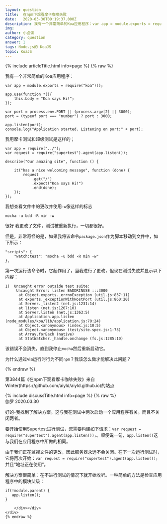 ```yaml
---
layout: question
title:  在npm下观看摩卡咖啡失败
date:   2020-03-30T09:19:37.000Z
description: 我有一个非常简单的Koa应用程序：var app = module.exports = require("koa")();app.use(func...
img: 
author: 小卤蛋
category: question
answer: 1
tags: Node.js的 KoaJS
topic: KoaJS
---
```

<div class="article-root">
  <div class="article">
    {% include articleTitle.html info=page %}
    {% raw %}
    <div class="article-content"><p><font style="vertical-align: inherit;"><font style="vertical-align: inherit;">我有一个非常简单的Koa应用程序：</font></font></p>

<pre><code>var app = module.exports = require("koa")();<font></font>
<font></font>
app.use(function *(){<font></font>
    this.body = "Koa says Hi!";<font></font>
});<font></font>
<font></font>
var port = process.env.PORT || (process.argv[2] || 3000);<font></font>
port = (typeof port === "number") ? port : 3000;<font></font>
<font></font>
app.listen(port);<font></font>
console.log("Application started. Listening on port:" + port);<font></font>
</code></pre>

<p><font style="vertical-align: inherit;"><font style="vertical-align: inherit;">我用摩卡测试和超级测试是这样的； </font></font></p>

<pre><code>var app = require("../");<font></font>
var request = require("supertest").agent(app.listen());<font></font>
<font></font>
describe("Our amazing site", function () {<font></font>
<font></font>
    it("has a nice welcoming message", function (done) {<font></font>
        request<font></font>
            .get("/")<font></font>
            .expect("Koa says Hi!")<font></font>
            .end(done);<font></font>
    });<font></font>
});<font></font>
</code></pre>

<p><font style="vertical-align: inherit;"><font style="vertical-align: inherit;">我想查看文件中的更改并使用</font></font><code>-w</code><font style="vertical-align: inherit;"><font style="vertical-align: inherit;">像这样</font><font style="vertical-align: inherit;">的</font><font style="vertical-align: inherit;">标志</font></font></p>

<pre><code>mocha -u bdd -R min -w
</code></pre>

<p><font style="vertical-align: inherit;"><font style="vertical-align: inherit;">很好 </font><font style="vertical-align: inherit;">我更改了文件，测试被重新执行，一切都很好。</font></font></p>

<p><font style="vertical-align: inherit;"><font style="vertical-align: inherit;">但是，非常奇怪的是，如果我将该命令</font></font><code>package.json</code><font style="vertical-align: inherit;"><font style="vertical-align: inherit;">作为脚本</font><font style="vertical-align: inherit;">移动到</font><font style="vertical-align: inherit;">文件中，如下所示：</font></font></p>

<pre><code>"scripts": {<font></font>
    "watch:test": "mocha -u bdd -R min -w"<font></font>
},<font></font>
</code></pre>

<p><font style="vertical-align: inherit;"><font style="vertical-align: inherit;">第一次运行该命令时，它起作用了，当我进行了更改，但现在测试失败并显示以下内容： </font></font></p>

<pre><code>1)  Uncaught error outside test suite:<font></font>
     Uncaught Error: listen EADDRINUSE :::3000<font></font>
      at Object.exports._errnoException (util.js:837:11)<font></font>
      at exports._exceptionWithHostPort (util.js:860:20)<font></font>
      at Server._listen2 (net.js:1231:14)<font></font>
      at listen (net.js:1267:10)<font></font>
      at Server.listen (net.js:1363:5)<font></font>
      at Application.app.listen (node_modules/koa/lib/application.js:70:24)<font></font>
      at Object.&lt;anonymous&gt; (index.js:10:5)<font></font>
      at Object.&lt;anonymous&gt; (test/site.spec.js:1:73)<font></font>
      at Array.forEach (native)<font></font>
      at StatWatcher._handle.onchange (fs.js:1285:10)<font></font>
</code></pre>

<p><font style="vertical-align: inherit;"><font style="vertical-align: inherit;">该错误不会消失，直到我停止</font></font><code>mocha</code><font style="vertical-align: inherit;"><font style="vertical-align: inherit;">然后重新启动它。</font></font></p>

<p><font style="vertical-align: inherit;"><font style="vertical-align: inherit;">为什么通过via运行时行为不同</font></font><code>npm</code><font style="vertical-align: inherit;"><font style="vertical-align: inherit;">？</font><font style="vertical-align: inherit;">我该怎么做才能解决此问题？</font></font></p></div>
    {% endraw %}
  </div>
  <p class="winter_mark">第3844篇《在npm下观看摩卡咖啡失败》来自Winter(https://github.com/aiyld/aiyld.github.io)的站点</p>
  <div class="discuss-wrapper">
    {% include discussTitle.html info=page %}
    {% raw %}
    <div class="discuss-list">
    <div class="discuss-item">
        <div class="discuss-parent">
          <div class="discuss-meta">
            <span class="discuss-user">伽罗</span>
            <span class="discuss-time">2020.03.30</span>
          </div>
          <div class="discuss-comment"><p><font style="vertical-align: inherit;"><font style="vertical-align: inherit;">好的-我找到了解决方案。</font><font style="vertical-align: inherit;">这与我在测试中两次启动一个应用程序有关。</font><font style="vertical-align: inherit;">而且不关闭两者。</font></font></p>

<p><font style="vertical-align: inherit;"><font style="vertical-align: inherit;">要开始使用Supertest进行测试，您需要构建如下请求：</font></font><code>var request = require("supertest").agent(app.listen());</code><font style="vertical-align: inherit;"><font style="vertical-align: inherit;">。</font><font style="vertical-align: inherit;">顺便说一句，</font></font><code>app.listen()</code><font style="vertical-align: inherit;"><font style="vertical-align: inherit;">这与我们在应用程序中所做的相同。</font></font></p>

<p><font style="vertical-align: inherit;"><font style="vertical-align: inherit;">由于我们正在监视文件的更改，因此服务器永远不会关闭。</font><font style="vertical-align: inherit;">在下一次运行测试时，它将再次开始：</font></font><code>var request = require("supertest").agent(app.listen());</code><font style="vertical-align: inherit;"><font style="vertical-align: inherit;">并且“地址正在使用”。</font></font></p>

<p><font style="vertical-align: inherit;"><font style="vertical-align: inherit;">解决方案很简单：在不进行测试的情况下就开始收听。</font><font style="vertical-align: inherit;">一种简单的方法是检查应用程序中的模块父级：</font></font></p>

<pre><code>if(!module.parent) {<font></font>
   app.listen();<font></font>
}<font></font>
</code></pre></div>
        </div></div>
    </div>
    {% endraw %}
  </div>
<div>
